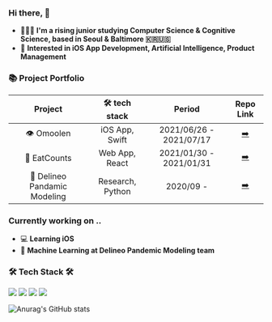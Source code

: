 ### Hi there, 👋   

 - 👩🏻‍💻   **I'm a rising junior studying Computer Science & Cognitive Science, based in Seoul & Baltimore 🇰🇷🇺🇸**    
 - 🌱  **Interested in iOS App Development, Artificial Intelligence, Product Management**

### 📚 Project Portfolio

|   Project      |    🛠 tech stack     | Period| Repo Link   |
| :-------------: |:-------------:| :-----:| :-----:|
| 👁 Omoolen | iOS App, Swift  | 2021/06/26 - 2021/07/17 | [➡️](https://github.com/TeamOmoolen/TeamOmoolen-iOS) |
| 🥙 EatCounts | Web App, React  | 2021/01/30 - 2021/01/31 | [➡️](https://github.com/jinny0909/eatcounts) |
| 🦠 Delineo Pandamic Modeling | Research, Python  | 2020/09 - | [➡️](https://github.com/jinny0909/PandemicModel)|


###  Currently working on ..
 - 💻   **Learning iOS**  
 - 🔬   **Machine Learning at Delineo Pandemic Modeling team**

###  🛠 Tech Stack 🛠
<p alighn = "center">

<img src="https://img.shields.io/badge/Python-blue?style=flat-square&logo=Python&logoColor=white"/> 
<img src="https://img.shields.io/badge/Java-orange?style=flat-square&logo=Java&logoColor=white"/>
<img src="https://img.shields.io/badge/C/C++-brightgreen?style=flat-square&logo=C&logoColor=white"/>
<img src="https://img.shields.io/badge/Swift-red?style=flat-square&logo=Swift&logoColor=white"/>


</p>



![Anurag's GitHub stats](https://github-readme-stats.vercel.app/api?username=jinny0909&&show_icons=true&theme=tokyonight)
